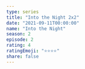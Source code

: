 ```yaml
---
type: series
title: "Into the Night 2x2"
date: "2021-09-11T00:00:00"
name: "Into the Night"
season: 2
episode: 2
rating: 4
ratingEmoji: "⭐️⭐️⭐️⭐️"
share: false
---
```

